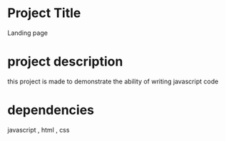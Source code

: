 # Project Title
Landing page 
# project description
this project is made to demonstrate the ability of writing javascript code 

# dependencies
javascript , html , css 
